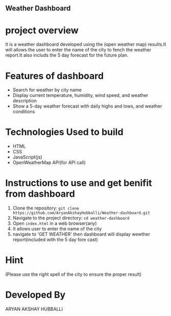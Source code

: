 ## Weather Dashboard ##

# project overview
It is a weather dashboard developed using the (open weather map) results.It will allows the user to enter the name of the city to fench the weather report.It also includs the 5 day forecast for the future plan.

# Features of dashboard
- Search for weather by city name
- Display current temperature, humidity, wind speed, and weather description
- Show a 5-day weather forecast with daily highs and lows, and weather conditions

# Technologies Used to build
- HTML
- CSS
- JavaScript(js)
- OpenWeatherMap API(for API  call)

# Instructions to use and get benifit from dashboard
1. Clone the repository: `git clone https://github.com/AryanAkshayHubballi/Weather-dashboard.git`
2. Navigate to the project directory: `cd weather-dashboard`
3. Open `index.html` in a web browser(any) 
4. It allows user to enter the name of the city
5. navigate to 'GET WEATHER' then dashboard will display wewther report(included with the 5 day fore cast)

# Hint
(Please use the right spell of the city to ensure the proper result)

# Developed By
ARYAN AKSHAY HUBBALLI
